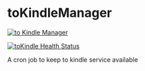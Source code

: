 # toKindleManager

[![to Kindle Manager](https://github.com/athrvk/toKindleManager/actions/workflows/health_check.yml/badge.svg?event=schedule)](https://github.com/athrvk/toKindleManager/actions/workflows/health_check.yml)

[![toKindle Health Status](https://github.com/athrvk/toKindleManager/actions/artifacts/workflows/health_check.yml/latest/status.svg)](https://github.com/athrvk/toKindleManager/actions/artifacts/workflows/health_check.yml/latest/status.svg)


A cron job to keep to kindle service available 
